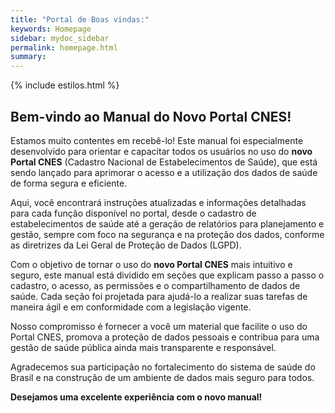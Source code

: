 ```yaml
---
title: "Portal de Boas vindas:"
keywords: Homepage
sidebar: mydoc_sidebar
permalink: homepage.html
summary: 
---
```


{% include estilos.html %}


## Bem-vindo ao Manual do Novo Portal CNES!

Estamos muito contentes em recebê-lo! Este manual foi especialmente desenvolvido para orientar e capacitar todos os usuários no uso do **novo Portal CNES** (Cadastro Nacional de Estabelecimentos de Saúde), que está sendo lançado para aprimorar o acesso e a utilização dos dados de saúde de forma segura e eficiente.

Aqui, você encontrará instruções atualizadas e informações detalhadas para cada função disponível no portal, desde o cadastro de estabelecimentos de saúde até a geração de relatórios para planejamento e gestão, sempre com foco na segurança e na proteção dos dados, conforme as diretrizes da Lei Geral de Proteção de Dados (LGPD).

Com o objetivo de tornar o uso do **novo Portal CNES** mais intuitivo e seguro, este manual está dividido em seções que explicam passo a passo o cadastro, o acesso, as permissões e o compartilhamento de dados de saúde. Cada seção foi projetada para ajudá-lo a realizar suas tarefas de maneira ágil e em conformidade com a legislação vigente.

Nosso compromisso é fornecer a você um material que facilite o uso do Portal CNES, promova a proteção de dados pessoais e contribua para uma gestão de saúde pública ainda mais transparente e responsável.

Agradecemos sua participação no fortalecimento do sistema de saúde do Brasil e na construção de um ambiente de dados mais seguro para todos.

**Desejamos uma excelente experiência com o novo manual!**
